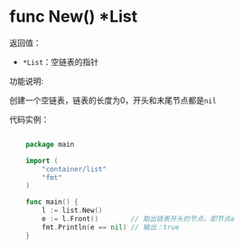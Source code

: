 # func New() *List

返回值：

- `*List`：空链表的指针

功能说明:

创建一个空链表，链表的长度为0，开头和末尾节点都是`nil`

代码实例：

```go

	package main

	import (
		"container/list"
		"fmt"
	)

	func main() {
		l := list.New()
		e := l.Front()        // 取出链表开头的节点，即节点a
		fmt.Println(e == nil) // 输出：true
	}

```